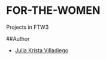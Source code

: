 # FOR-THE-WOMEN
Projects in FTW3

##Author
* [Julia Krista Villadiego](https://github.com/jkvilladiego)
